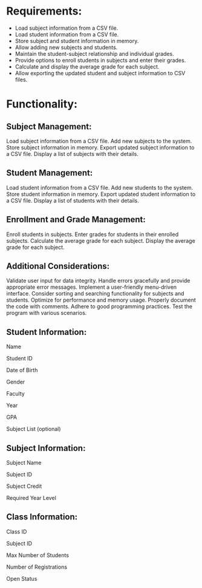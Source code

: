 # Requirements:
- Load subject information from a CSV file.
- Load student information from a CSV file.
- Store subject and student information in memory.
- Allow adding new subjects and students.
- Maintain the student-subject relationship and individual grades.
- Provide options to enroll students in subjects and enter their grades. 
- Calculate and display the average grade for each subject.
- Allow exporting the updated student and subject information to CSV files.

# Functionality:

## **Subject Management:**

Load subject information from a CSV file.
Add new subjects to the system.
Store subject information in memory.
Export updated subject information to a CSV file.
Display a list of subjects with their details.

## **Student Management:**

Load student information from a CSV file.
Add new students to the system.
Store student information in memory.
Export updated student information to a CSV file.
Display a list of students with their details.

## **Enrollment and Grade Management:**

Enroll students in subjects.
Enter grades for students in their enrolled subjects.
Calculate the average grade for each subject.
Display the average grade for each subject.

## **Additional Considerations:**

Validate user input for data integrity.
Handle errors gracefully and provide appropriate error messages.
Implement a user-friendly menu-driven interface.
Consider sorting and searching functionality for subjects and students.
Optimize for performance and memory usage.
Properly document the code with comments.
Adhere to good programming practices.
Test the program with various scenarios.

## **Student Information:**

Name

Student ID

Date of Birth

Gender

Faculty

Year

GPA

Subject List (optional)

## **Subject Information:**

Subject Name

Subject ID

Subject Credit

Required Year Level

## **Class Information:**

Class ID

Subject ID

Max Number of Students

Number of Registrations

Open Status
